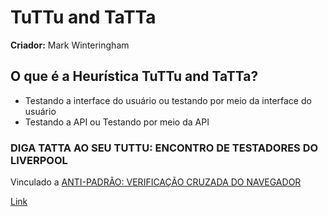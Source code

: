 # TuTTu and TaTTa

**Criador:** Mark Winteringham

## O que é a Heurística TuTTu and TaTTa?

- Testando a interface do usuário ou testando por meio da interface do usuário
- Testando a API ou Testando por meio da API

### DIGA TATTA AO SEU TUTTU: ENCONTRO DE TESTADORES DO LIVERPOOL

Vinculado a [ANTI-PADRÃO: VERIFICAÇÃO CRUZADA DO NAVEGADOR](https://www.mwtestconsultancy.co.uk/cross-browser-checking-anti-pattern/)

[Link](https://www.mwtestconsultancy.co.uk/say-tatta-to-your-tuttu-talk/index.html)